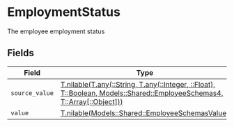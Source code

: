 # EmploymentStatus

The employee employment status


## Fields

| Field                                                                                                                                                                        | Type                                                                                                                                                                         | Required                                                                                                                                                                     | Description                                                                                                                                                                  |
| ---------------------------------------------------------------------------------------------------------------------------------------------------------------------------- | ---------------------------------------------------------------------------------------------------------------------------------------------------------------------------- | ---------------------------------------------------------------------------------------------------------------------------------------------------------------------------- | ---------------------------------------------------------------------------------------------------------------------------------------------------------------------------- |
| `source_value`                                                                                                                                                               | [T.nilable(T.any(::String, T.any(::Integer, ::Float), T::Boolean, Models::Shared::EmployeeSchemas4, T::Array[::Object]))](../../models/shared/employeeschemassourcevalue.md) | :heavy_minus_sign:                                                                                                                                                           | N/A                                                                                                                                                                          |
| `value`                                                                                                                                                                      | [T.nilable(Models::Shared::EmployeeSchemasValue)](../../models/shared/employeeschemasvalue.md)                                                                               | :heavy_minus_sign:                                                                                                                                                           | N/A                                                                                                                                                                          |
